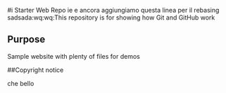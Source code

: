 #i   Starter Web Repo
ie e ancora aggiungiamo questa linea per il rebasing 
sadsada:wq:wq:This repository is for showing how Git and GitHub work

## Purpose

Sample website with plenty of files for demos


##Copyright notice

che bello